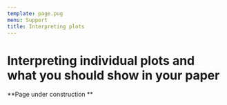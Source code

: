 ```yaml
---
template: page.pug
menu: Support
title: Interpreting plots
---
```


# Interpreting individual plots and what you should show in your paper


**Page under construction **

